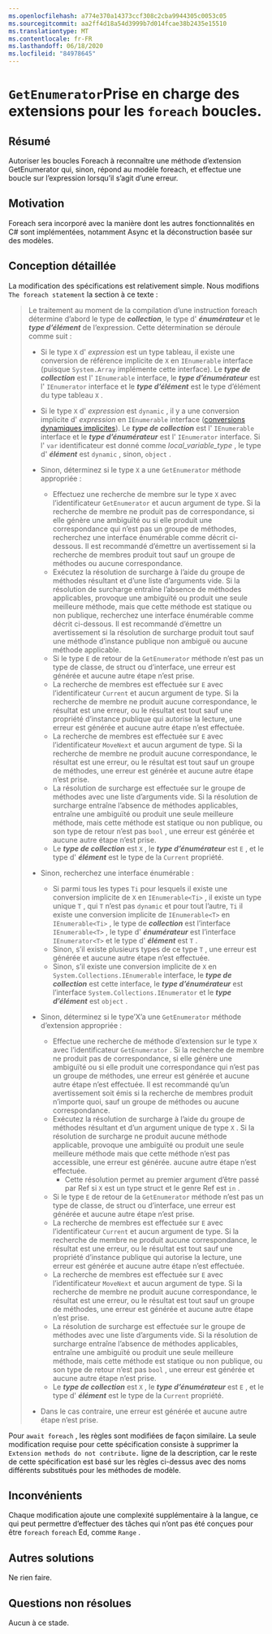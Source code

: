 ```yaml
---
ms.openlocfilehash: a774e370a14373ccf308c2cba9944305c0053c05
ms.sourcegitcommit: aa2ff4d18a54d3999b7d014fcae38b2435e15510
ms.translationtype: MT
ms.contentlocale: fr-FR
ms.lasthandoff: 06/18/2020
ms.locfileid: "84978645"
---
```

# <a name="extension-getenumerator-support-for-foreach-loops"></a>`GetEnumerator`Prise en charge des extensions pour les `foreach` boucles.

## <a name="summary"></a>Résumé
[summary]: #summary

Autoriser les boucles Foreach à reconnaître une méthode d’extension GetEnumerator qui, sinon, répond au modèle foreach, et effectue une boucle sur l’expression lorsqu’il s’agit d’une erreur.

## <a name="motivation"></a>Motivation
[motivation]: #motivation

Foreach sera incorporé avec la manière dont les autres fonctionnalités en C# sont implémentées, notamment Async et la déconstruction basée sur des modèles.

## <a name="detailed-design"></a>Conception détaillée
[design]: #detailed-design

La modification des spécifications est relativement simple. Nous modifions `The foreach statement` la section à ce texte :

>Le traitement au moment de la compilation d’une instruction foreach détermine d’abord le type de ***collection***, le type d' ***énumérateur*** et le ***type d’élément*** de l’expression. Cette détermination se déroule comme suit :
>
>*  Si le type `X` d' *expression* est un type tableau, il existe une conversion de référence implicite de `X` en `IEnumerable` interface (puisque `System.Array` implémente cette interface). Le ***type de collection*** est l' `IEnumerable` interface, le ***type d’énumérateur*** est l' `IEnumerator` interface et le ***type d’élément*** est le type d’élément du type tableau `X` .
>*  Si le type `X` d' *expression* est `dynamic` , il y a une conversion implicite d' *expression* en `IEnumerable` interface ([conversions dynamiques implicites](conversions.md#implicit-dynamic-conversions)). Le ***type de collection*** est l' `IEnumerable` interface et le ***type d’énumérateur*** est l' `IEnumerator` interface. Si l' `var` identificateur est donné comme *local_variable_type* , le type d' ***élément*** est `dynamic` , sinon, `object` .
>*  Sinon, déterminez si le type `X` a une `GetEnumerator` méthode appropriée :
>    * Effectuez une recherche de membre sur le type `X` avec l’identificateur `GetEnumerator` et aucun argument de type. Si la recherche de membre ne produit pas de correspondance, si elle génère une ambiguïté ou si elle produit une correspondance qui n’est pas un groupe de méthodes, recherchez une interface énumérable comme décrit ci-dessous. Il est recommandé d’émettre un avertissement si la recherche de membres produit tout sauf un groupe de méthodes ou aucune correspondance.
>    * Exécutez la résolution de surcharge à l’aide du groupe de méthodes résultant et d’une liste d’arguments vide. Si la résolution de surcharge entraîne l’absence de méthodes applicables, provoque une ambiguïté ou produit une seule meilleure méthode, mais que cette méthode est statique ou non publique, recherchez une interface énumérable comme décrit ci-dessous. Il est recommandé d’émettre un avertissement si la résolution de surcharge produit tout sauf une méthode d’instance publique non ambiguë ou aucune méthode applicable.
>    * Si le type `E` de retour de la `GetEnumerator` méthode n’est pas un type de classe, de struct ou d’interface, une erreur est générée et aucune autre étape n’est prise.
>    * La recherche de membres est effectuée sur `E` avec l’identificateur `Current` et aucun argument de type. Si la recherche de membre ne produit aucune correspondance, le résultat est une erreur, ou le résultat est tout sauf une propriété d’instance publique qui autorise la lecture, une erreur est générée et aucune autre étape n’est effectuée.
>    * La recherche de membres est effectuée sur `E` avec l’identificateur `MoveNext` et aucun argument de type. Si la recherche de membre ne produit aucune correspondance, le résultat est une erreur, ou le résultat est tout sauf un groupe de méthodes, une erreur est générée et aucune autre étape n’est prise.
>    * La résolution de surcharge est effectuée sur le groupe de méthodes avec une liste d’arguments vide. Si la résolution de surcharge entraîne l’absence de méthodes applicables, entraîne une ambiguïté ou produit une seule meilleure méthode, mais cette méthode est statique ou non publique, ou son type de retour n’est pas `bool` , une erreur est générée et aucune autre étape n’est prise.
>    * Le ***type de collection*** est `X` , le ***type d’énumérateur*** est `E` , et le type d' ***élément*** est le type de la `Current` propriété.
>
>*  Sinon, recherchez une interface énumérable :
>    * Si parmi tous les types `Ti` pour lesquels il existe une conversion implicite de `X` en `IEnumerable<Ti>` , il existe un type unique `T` , qui `T` n’est pas `dynamic` et pour tout l’autre, `Ti` il existe une conversion implicite de `IEnumerable<T>` en `IEnumerable<Ti>` , le type de ***collection*** est l’interface `IEnumerable<T>` , le type d' ***énumérateur*** est l’interface `IEnumerator<T>` et le type d' ***élément*** est `T` .
>    * Sinon, s’il existe plusieurs types de ce type `T` , une erreur est générée et aucune autre étape n’est effectuée.
>    * Sinon, s’il existe une conversion implicite de `X` en `System.Collections.IEnumerable` interface, le ***type de collection*** est cette interface, le ***type d’énumérateur*** est l’interface `System.Collections.IEnumerator` et le ***type d’élément*** est `object` .
>*  Sinon, déterminez si le type’X’a une `GetEnumerator` méthode d’extension appropriée :
>    * Effectue une recherche de méthode d’extension sur le type `X` avec l’identificateur `GetEnumerator` . Si la recherche de membre ne produit pas de correspondance, si elle génère une ambiguïté ou si elle produit une correspondance qui n’est pas un groupe de méthodes, une erreur est générée et aucune autre étape n’est effectuée. Il est recommandé qu’un avertissement soit émis si la recherche de membres produit n’importe quoi, sauf un groupe de méthodes ou aucune correspondance.
>    * Exécutez la résolution de surcharge à l’aide du groupe de méthodes résultant et d’un argument unique de type `X` . Si la résolution de surcharge ne produit aucune méthode applicable, provoque une ambiguïté ou produit une seule meilleure méthode mais que cette méthode n’est pas accessible, une erreur est générée. aucune autre étape n’est effectuée.
>        * Cette résolution permet au premier argument d’être passé par Ref si `X` est un type struct et le genre Ref est `in` .
>    * Si le type `E` de retour de la `GetEnumerator` méthode n’est pas un type de classe, de struct ou d’interface, une erreur est générée et aucune autre étape n’est prise.
>    * La recherche de membres est effectuée sur `E` avec l’identificateur `Current` et aucun argument de type. Si la recherche de membre ne produit aucune correspondance, le résultat est une erreur, ou le résultat est tout sauf une propriété d’instance publique qui autorise la lecture, une erreur est générée et aucune autre étape n’est effectuée.
>    * La recherche de membres est effectuée sur `E` avec l’identificateur `MoveNext` et aucun argument de type. Si la recherche de membre ne produit aucune correspondance, le résultat est une erreur, ou le résultat est tout sauf un groupe de méthodes, une erreur est générée et aucune autre étape n’est prise.
>    * La résolution de surcharge est effectuée sur le groupe de méthodes avec une liste d’arguments vide. Si la résolution de surcharge entraîne l’absence de méthodes applicables, entraîne une ambiguïté ou produit une seule meilleure méthode, mais cette méthode est statique ou non publique, ou son type de retour n’est pas `bool` , une erreur est générée et aucune autre étape n’est prise.
>    * Le ***type de collection*** est `X` , le ***type d’énumérateur*** est `E` , et le type d' ***élément*** est le type de la `Current` propriété.
>*  Dans le cas contraire, une erreur est générée et aucune autre étape n’est prise.

Pour `await foreach` , les règles sont modifiées de façon similaire. La seule modification requise pour cette spécification consiste à supprimer la `Extension methods do not contribute.` ligne de la description, car le reste de cette spécification est basé sur les règles ci-dessus avec des noms différents substitués pour les méthodes de modèle.

## <a name="drawbacks"></a>Inconvénients
[drawbacks]: #drawbacks

Chaque modification ajoute une complexité supplémentaire à la langue, ce qui peut permettre d’effectuer des tâches qui n’ont pas été conçues pour être `foreach` `foreach` Ed, comme `Range` .

## <a name="alternatives"></a>Autres solutions
[alternatives]: #alternatives

Ne rien faire.

## <a name="unresolved-questions"></a>Questions non résolues
[unresolved]: #unresolved-questions

Aucun à ce stade.

